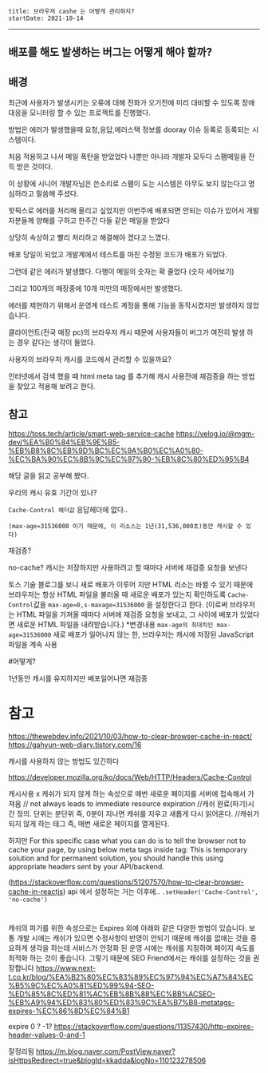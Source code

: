 ```
title: 브라우저 cashe 는 어떻게 관리하지?
startDate: 2021-10-14
```
--- 
## 배포를 해도 발생하는 버그는 어떻게 해야 할까?

## 배경
최근에 사용자가 발생시키는 오류에 대해 
전화가 오기전에 미리 대비할 수 있도록
장애 대응을 모니터링 할 수 있는 프로젝트를 진행했다.

방법은 에러가 발생했을때
요청,응답,에러스택 정보를 
dooray 이슈 등록로 등록되는 시스템이다.

처음 적용하고 나서 메일 폭탄을 받았었다
나뿐만 아니라 개발자 모두다 스팸메일을 잔득 받은 것이다.

이 상황에 시니어 개발자님은 쓴소리로 스팸이 도는 시스템은 아무도 보지 않는다고
명심하라고 말씀해 주셨다.

핫픽스로 에러를 처리해 올리고 싶었지만 
이번주에 배포되면 안되는 이슈가 있어서 개발자분들께 양해를 구하고 한주간 다들 같은 메일을 받았다

상당히 속상하고 빨리 처리하고 해결해야 겠다고 느꼈다.

배포 당일이 되었고
개발계에서 테스트를 마친 수정된 코드가 배포가 되었다.

그런데 같은 에러가 발생했다. 
다행이 메일의 숫자는 확 줄었다
(숫자 세어보기)

그리고 100개의 매장중에 10개 미만의 매장에서만 발생했다.


에러를 제현하기 위해서
운영계 테스트 계정을 통해 기능을 동작시켰지만 발생하지 않았습니다.

클라이언트(전국 매장 pc)의 브라우저 캐시 때문에 사용자들이 버그가 여전히  발생 하는 경우 같다는 생각이 들었다.


사용자의 브라우저 캐시를 코드에서 관리할 수 있을까요?

인터넷에서 검색 했을 때 html meta tag 를 추가해 캐시 사용전에  재검증을 하는 방법을 찾았고 
적용해 보려고 한다.

## 참고
https://toss.tech/article/smart-web-service-cache
https://velog.io/@mgm-dev/%EA%B0%84%EB%9E%B5-%EB%B8%8C%EB%9D%BC%EC%9A%B0%EC%A0%80-%EC%BA%90%EC%8B%9C%EC%97%90-%EB%8C%80%ED%95%B4


해당 글을 읽고 공부해 봤다.

우리의 캐시 유효 기간이 있나?

`Cache-Control 헤더값` 응답헤더에 없다..
```
(max-age=31536000 이기 때문에, 이 리소스는 1년(31,536,000초)동안 캐시할 수 있다)

```

재검증?

no-cache?
캐시는 저장하지만 사용하려고 할 때마다 서버에 재검증 요청을 보낸다

토스 기술 블로그를 보니
새로 배포가 이루어 지만 HTML 리소는 바뀔 수 있기 때문에
브라우저는 항상 HTML 파일을 불러올 때 새로운 배포가 있는지 확인하도록 
`Cache-Control`값을 `max-age=0,s-maxage=31536000` 을 설정한다고 한다.
(이로써 브라우저는 HTML 파일을 가져올 때마다 서버에 재검증 요청을 보내고, 그 사이에 배포가 있었다면 새로운 HTML 파일을 내려받습니다.)
*변경내용
`max-age의 최대치인 max-age=31536000`
새로 배포가 일어나지 않는 한, 브라우저는 캐시에 저장된 JavaScript 파일을 계속 사용



#어떻게?

 <meta http-equiv="Cache-Control" content="max-age=0,s-maxage=31536000">

1년동안 캐시를 유지하지만 배포일어나면 재검증

# 참고
https://thewebdev.info/2021/10/03/how-to-clear-browser-cache-in-react/
https://gahyun-web-diary.tistory.com/16

캐시를 사용하지 않는 방법도 있긴하다


https://developer.mozilla.org/ko/docs/Web/HTTP/Headers/Cache-Control

캐시사용 x
캐쉬가 되지 않게 하는 속성으로 매번 새로운 페이지를 서버에 접속해서 가져옴
<meta http-equiv='cache-control' content='no-cache'>
// not always leads to immediate resource expiration
//캐쉬 완료(파기)시간 정의.
     단위는 분단위
     즉, 0분이 지나면 캐쉬를 지우고 새롭게 다시 읽어온다.
<meta http-equiv='expires' content='0'>
//캐쉬가 되지 않게 하는 태그 즉, 매번 새로운 페이지를 열게된다.
<meta http-equiv='pragma' content='no-cache'>

하지만
For this specific case what you can do is to tell the browser not to cache your page, by using below meta tags inside <head> tag: This is temporary solution and for permanent solution, you should handle this using appropriate headers sent by your API/backend.

(https://stackoverflow.com/questions/51207570/how-to-clear-browser-cache-in-reactjs)
api 에서 설정하는 거는 이후에..
`.setHeader('Cache-Control', 'no-cache')`






# 
캐쉬의 파기를 위한 속성으로는 Expires 외에 아래와 같은 다양한 방법이 있습니다. 보통 개발 시에는 캐쉬가 있으면 수정사항이 반영이 안되기 때문에 캐쉬를 없애는 것을 중요하게 생각을 하는데 서비스가 안정화 된 운영 시에는 캐쉬를 지정하여 페이지 속도를 최적화 하는 것이 좋습니다.
그렇기 때문에 SEO Friend에서는 캐쉬를 설정하는 것을 권장합니다
https://www.next-t.co.kr/blog/%EA%B2%80%EC%83%89%EC%97%94%EC%A7%84%EC%B5%9C%EC%A0%81%ED%99%94-SEO-%ED%85%8C%ED%81%AC%EB%8B%88%EC%BB%ACSEO-%EB%A9%94%ED%83%80%ED%83%9C%EA%B7%B8-metatags-expires-%EC%86%8D%EC%84%B1


expire 0 ? -1?
https://stackoverflow.com/questions/11357430/http-expires-header-values-0-and-1



잘정리됨
https://m.blog.naver.com/PostView.naver?isHttpsRedirect=true&blogId=kkadda&logNo=110123278506
